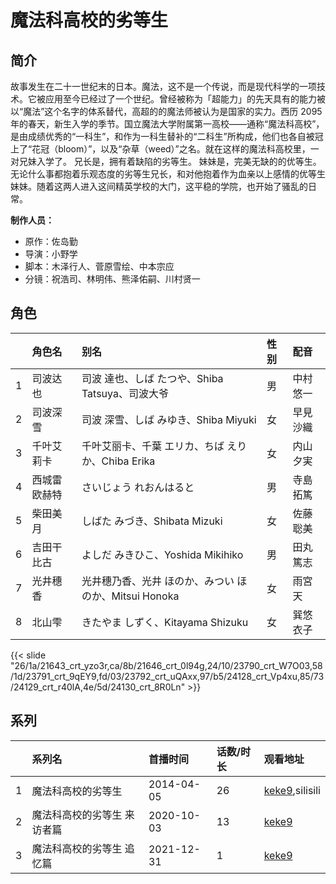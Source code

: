 # 魔法科高校的劣等生


## 简介

故事发生在二十一世纪末的日本。魔法，这不是一个传说，而是现代科学的一项技术。它被应用至今已经过了一个世纪。曾经被称为「超能力」的先天具有的能力被以“魔法”这个名字的体系替代，高超的的魔法师被认为是国家的实力。西历 2095 年的春天，新生入学的季节。国立魔法大学附属第一高校——通称“魔法科高校”，是由成绩优秀的“一科生”，和作为一科生替补的“二科生”所构成，他们也各自被冠上了“花冠（bloom）”，以及“杂草（weed）”之名。就在这样的魔法科高校里，一对兄妹入学了。
兄长是，拥有着缺陷的劣等生。
妹妹是，完美无缺的的优等生。
无论什么事都抱着乐观态度的劣等生兄长，和对他抱着作为血亲以上感情的优等生妹妹。随着这两人进入这间精英学校的大门，这平稳的学院，也开始了骚乱的日常。

**制作人员：**
- 原作：佐岛勤
- 导演：小野学
- 脚本：木泽行人、菅原雪绘、中本宗应
- 分镜：祝浩司、林明伟、熊泽佑嗣、川村贤一

## 角色

|     |   角色名   |   别名  | 性别 |  配音  |
|:--- |:------  |:----      |:---  |:--   |
| 1 | 司波达也 | 司波 達也、しば たつや、Shiba Tatsuya、司波大爷 | 男 | 中村悠一 |
| 2 | 司波深雪 | 司波 深雪、しば みゆき、Shiba Miyuki | 女 | 早見沙織 |
| 3 | 千叶艾莉卡 | 千叶艾丽卡、千葉 エリカ、ちば えりか、Chiba Erika | 女 | 内山夕実 |
| 4 | 西城雷欧赫特 | さいじょう れおんはると | 男 | 寺島拓篤 |
| 5 | 柴田美月 | しばた みづき、Shibata Mizuki | 女 | 佐藤聡美 |
| 6 | 吉田干比古 | よしだ みきひこ、Yoshida Mikihiko | 男 | 田丸篤志 |
| 7 | 光井穗香 | 光井穗乃香、光井 ほのか、みつい ほのか、Mitsui Honoka | 女 | 雨宮天 |
| 8 | 北山雫 | きたやま しずく、Kitayama Shizuku | 女 | 巽悠衣子 |

{{< slide "26/1a/21643_crt_yzo3r,ca/8b/21646_crt_0l94g,24/10/23790_crt_W7O03,58/1d/23791_crt_9qEY9,fd/03/23792_crt_uQAxx,97/b5/24128_crt_Vp4xu,85/73/24129_crt_r40lA,4e/5d/24130_crt_8R0Ln" >}}

## 系列

|     |   系列名   |   首播时间  | 话数/时长  | 观看地址 |
|:---  |:------    |:----      |:---       |:---  |
| 1 | 魔法科高校的劣等生 | 2014-04-05 | 26 | [keke9](https://www.keke9.app/search?k=魔法科高校的劣等生),silisili  |
| 2 | 魔法科高校的劣等生 来访者篇 | 2020-10-03 | 13 | [keke9](https://www.keke9.app/search?k=魔法科高校的劣等生)  |
| 3 | 魔法科高校的劣等生 追忆篇 | 2021-12-31 | 1 | [keke9](https://www.keke9.app/search?k=魔法科高校的劣等生)  |



